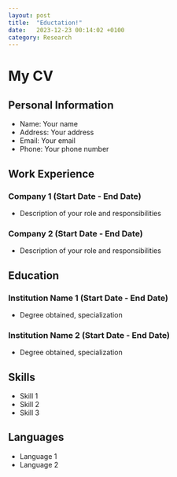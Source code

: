 ```yaml
---
layout: post
title:  "Eductation!"
date:   2023-12-23 00:14:02 +0100
category: Research
---
```


# My CV

## Personal Information

- Name: Your name
- Address: Your address
- Email: Your email
- Phone: Your phone number

## Work Experience

### Company 1 (Start Date - End Date)

- Description of your role and responsibilities

### Company 2 (Start Date - End Date)

- Description of your role and responsibilities

## Education

### Institution Name 1 (Start Date - End Date)

- Degree obtained, specialization

### Institution Name 2 (Start Date - End Date)

- Degree obtained, specialization

## Skills

- Skill 1
- Skill 2
- Skill 3

## Languages

- Language 1
- Language 2